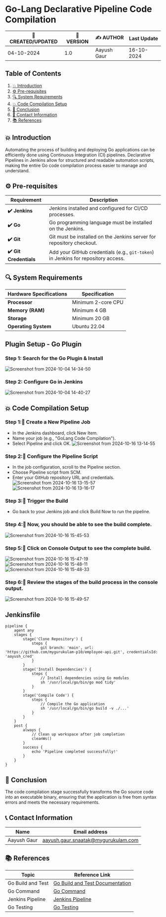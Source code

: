 # Go-Lang Declarative Pipeline Code Compilation

| 📅 CREATED/UPDATED | 📌 VERSION | ✍️ AUTHOR    | Last Update                    |
|--------------------|------------|--------------|--------------------------------|
| 04-10-2024         | 1.0      | Aayush Gaur  | 16-10-2024           |

## Table of Contents
1. [💥 Introduction](#-introduction)
2. [⚙ Pre-requisites](#-pre-requisites)
3. [🔍 System Requirements](#-system-requirements)
4. [💥 Code Compilation Setup](#Code-Compilation-Setup)
5. [📛 Conclusion](#-conclusion)
6. [📧 Contact Information](#-contact-information)
7. [📚 References](#-references)

## 💥 Introduction
Automating the process of building and deploying Go applications can be efficiently done using Continuous Integration (CI) pipelines. Declarative Pipelines in Jenkins allow for structured and readable automation scripts, making the entire Go code compilation process easier to manage and understand.

## ⚙️ Pre-requisites

| Requirement          | Description                                                                 |
|----------------------|-----------------------------------------------------------------------------|
| **✔️ Jenkins**          | Jenkins installed and configured for CI/CD processes.                       |
| **✔️ Go**               | Go programming language must be installed on the Jenkins.            |
| **✔️ Git**              | Git must be installed on the Jenkins server for repository checkout.        |
| **✔️ Git Credentials**  | Add your GitHub credentials (e.g., `git-token`) in Jenkins for repository access. |


## 🔍 System Requirements
| Hardware Specifications | Specification                                                     |
|----------------------|-------------------------------------------------------------------|
| **Processor**        | Minimum 2-core CPU                          |
| **Memory (RAM)**     | Minimum 4 GB                                   |
| **Storage**          | Minimum 20 GB|
| **Operating System** | Ubuntu 22.04       |

## Plugin Setup - Go Plugin
### Step 1: Search for the Go Plugin & Install
![Screenshot from 2024-10-04 14-34-50](https://github.com/user-attachments/assets/8d0375aa-0c41-45a5-b3a8-6ced03e1943b)

### Step 2: Configure Go in Jenkins
![Screenshot from 2024-10-04 14-40-27](https://github.com/user-attachments/assets/03a80c25-3980-4baa-9e32-08ff4bf7d092)

## 💥 Code Compilation Setup

### Step 1:🚀 Create a New Pipeline Job
- In the Jenkins dashboard, click New Item.
- Name your job (e.g., "GoLang Code Compilation").
- Select Pipeline and click OK.
![Screenshot from 2024-10-16 13-14-55](https://github.com/user-attachments/assets/178ffbf7-c36c-4fb8-8408-9c58e945ee44)


### Step 2:🚀 Configure the Pipeline Script
- In the job configuration, scroll to the Pipeline section.
- Choose Pipeline script from SCM.
- Enter your GitHub repository URL and credentials.
![Screenshot from 2024-10-16 13-15-57](https://github.com/user-attachments/assets/ddb2012d-a4a8-4310-add9-76dcd61cf3df)
![Screenshot from 2024-10-16 13-16-17](https://github.com/user-attachments/assets/84c206d5-0296-4718-8fc8-b1e628353169)

### Step 3:🚀 Trigger the Build
- Go back to your Jenkins job and click Build Now to run the pipeline.


### Step 4:🚀 Now, you should be able to see the build complete.
![Screenshot from 2024-10-16 15-45-53](https://github.com/user-attachments/assets/dc22a66f-c3ac-4860-b0cc-fedeb3eaf9cf)

### Step 5:🚀 Click on Console Output to see the complete build.
![Screenshot from 2024-10-16 15-47-19](https://github.com/user-attachments/assets/30ace96a-faab-4359-ad6d-19ca0dcbf781)
![Screenshot from 2024-10-16 15-48-11](https://github.com/user-attachments/assets/46259054-14ea-45f3-82f0-bd1f31f27b43)
![Screenshot from 2024-10-16 15-48-33](https://github.com/user-attachments/assets/8dd8e210-f5a6-4aec-9aaf-683a931ff627)

### Step 6:🚀 Review the stages of the build process in the console output.
![Screenshot from 2024-10-16 15-49-57](https://github.com/user-attachments/assets/d366953f-f533-439d-a459-6bb56180a90f)

## Jenkinsfile
```
pipeline {
    agent any
    stages {
        stage('Clone Repository') {
            steps {
                git branch: 'main', url: 'https://github.com/mygurukulam-p10/employee-api.git', credentialsId: 'aayush_cred'
            }
        }
        stage('Install Dependencies') {
            steps {
                // Install dependencies using Go modules
                sh '/usr/local/go/bin/go mod tidy'
            }
        }
        stage('Compile Code') {
            steps {
                // Compile the Go application
                sh '/usr/local/go/bin/go build -v ./...'
            }
        }
    }
    post {
        always {
            // Clean up workspace after job completion
            cleanWs()
        }
        success {
            echo 'Pipeline completed successfully!'
        }
    }
}
```
## 🏁 Conclusion
The code compilation stage successfully transforms the Go source code into an executable binary, ensuring that the application is free from syntax errors and meets the necessary requirements.

## 📞 Contact Information

| Name       | Email address     |
|------------|-------------------|
| Aayush Gaur | aayush.gaur.snaatak@mygurukulam.com |

## 📚 References

| Topic                   | Reference Link                                           |
|-------------------------|---------------------------------------------------------|
| Go Build and Test       | [Go Build and Test Documentation](https://golang.org/doc/code.html)  |
| Go Command              | [Go Command](https://golang.org/ref/go)                |
| Jenkins Pipeline        | [Jenkins Pipeline](https://www.jenkins.io/doc/book/pipeline/) |
| Go Testing              | [Go Testing](https://golang.org/pkg/testing/)          |





